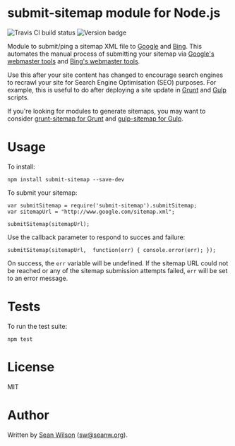 submit-sitemap module for Node.js
==

<img src="https://travis-ci.org/seanw/submit-sitemap.svg?branch=master" alt="Travis CI build status"> <img src="https://badge.fury.io/js/submit-sitemap.svg" alt="Version badge">

Module to submit/ping a sitemap XML file to [Google](http://www.google.com) and [Bing](http://www.bing.com). This automates the manual process of submitting your sitemap via [Google's webmaster tools](https://support.google.com/sites/answer/100283?hl=en) and [Bing's webmaster tools](http://www.bing.com/webmaster/help/how-to-submit-sitemaps-82a15bd4).

Use this after your site content has changed to encourage search engines to recrawl your site for Search Engine Optimisation (SEO) purposes. For example, this is useful to do after deploying a site update in [Grunt](http://gruntjs.com/) and  [Gulp](http://gulpjs.com/) scripts.

If you're looking for modules to generate sitemaps, you may want to consider [grunt-sitemap for Grunt](https://www.npmjs.com/package/grunt-sitemap) and [gulp-sitemap for Gulp](https://www.npmjs.com/package/gulp-sitemap).

# Usage

To install:

    npm install submit-sitemap --save-dev

To submit your sitemap:

    var submitSitemap = require('submit-sitemap').submitSitemap;
    var sitemapUrl = "http://www.google.com/sitemap.xml";
    
    submitSitemap(sitemapUrl);

Use the callback parameter to respond to succes and failure:

    submitSitemap(sitemapUrl,  function(err) { console.error(err); });

On success, the `err` variable will be undefined. If the sitemap URL could not be reached or any of the sitemap submission attempts failed, `err` will be set to an error message.

# Tests

To run the test suite:

    npm test

# License

MIT

# Author

Written by [Sean Wilson](https://www.seanw.org) ([sw@seanw.org](mailto:sw@seanw.org)).

